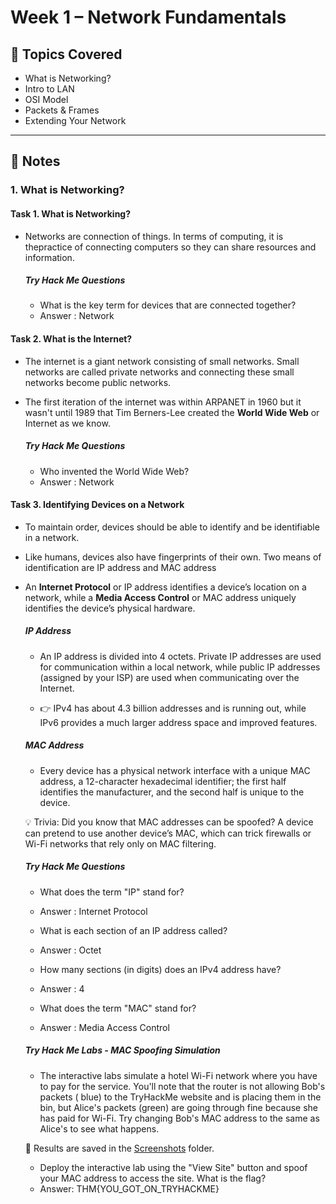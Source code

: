 # Week 1 – Network Fundamentals

## 📖 Topics Covered
- What is Networking?
- Intro to LAN
- OSI Model
- Packets & Frames
- Extending Your Network

---

## 📝 Notes

### 1. What is Networking?

#### Task 1. What is Networking?

- Networks are connection of things. In terms of computing, it is thepractice of connecting computers so they can share resources and information.

     ##### Try Hack Me Questions
     - What is the key term for devices that are connected together?
     - Answer : Network 


#### Task 2. What is the Internet?

- The internet is a giant network consisting of small networks. Small networks are called private networks and connecting these small networks become public networks.
- The first iteration of the internet was within ARPANET in 1960 but it wasn't until 1989 that Tim Berners-Lee created the **World Wide Web** or Internet as we know.

     ##### Try Hack Me Questions
     - Who invented the World Wide Web?
     - Answer : Network

#### Task 3. Identifying Devices on a Network

- To maintain order, devices should be able to identify and be identifiable in a network.
- Like humans, devices also have fingerprints of their own. Two means of identification are IP address and MAC address
- An **Internet Protocol** or IP address identifies a device’s location on a network, while a **Media Access Control**  or MAC address uniquely identifies the device’s physical hardware.

     ##### IP Address
     
     - An IP address is divided into 4 octets. Private IP addresses are used for communication within a local network, while public IP addresses (assigned by your ISP) are used when communicating over the Internet.
     
     - 👉 IPv4 has about 4.3 billion addresses and is running out, while IPv6 provides a much larger address space and improved features.
     
     ##### MAC Address
     
     - Every device has a physical network interface with a unique MAC address, a 12-character hexadecimal identifier; the first half identifies the manufacturer, and the second half is unique to the device.
     
     💡 Trivia: Did you know that MAC addresses can be spoofed? A device can pretend to use another device’s MAC, which can trick firewalls or Wi-Fi networks that rely only on MAC filtering.
     
     ##### Try Hack Me Questions
     - What does the term "IP" stand for?
     - Answer : Internet Protocol
     
     - What is each section of an IP address called?
     - Answer : Octet
     
     - How many sections (in digits) does an IPv4 address have? 
     - Answer : 4
     
     - What does the term "MAC" stand for?
     - Answer : Media Access Control
     
     ##### Try Hack Me Labs - MAC Spoofing Simulation
     
     - The interactive labs simulate a hotel Wi-Fi network where you have to pay for the service. You'll note that the router is not allowing Bob's packets ( blue) to the TryHackMe website and is placing them in the bin, but Alice's packets (green) are going through fine because she has paid for Wi-Fi. Try changing Bob's MAC address to the same as Alice's to see what happens.
     
     📸 Results are saved in the [Screenshots](./Screenshots) folder.
     
     - Deploy the interactive lab using the "View Site" button and spoof your MAC address to access the site.  What is the flag?
     - Answer: THM{YOU_GOT_ON_TRYHACKME}
